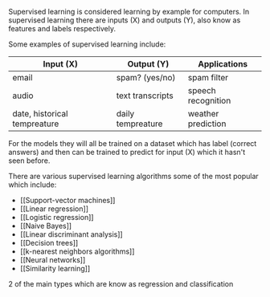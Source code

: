 Supervised learning is considered learning by example for computers. In supervised learning there are inputs (X) and outputs (Y), also know as features and labels respectively.

Some examples of supervised learning include:

| Input (X)                    | Output (Y)        | Applications       |
| ---------------------------- | ----------------- | ------------------ |
| email                        | spam? (yes/no)    | spam filter        |
| audio                        | text transcripts  | speech recognition |
| date, historical tempreature | daily tempreature | weather prediction |

For the models they will all be trained on a dataset which has label (correct answers) and then can be trained to predict for input (X) which it hasn't seen before. 

There are various supervised learning algorithms some of the most popular which include:

- [[Support-vector machines]]
- [[Linear regression]]
- [[Logistic regression]]
- [[Naive Bayes]]
- [[Linear discriminant analysis]]
- [[Decision trees]]
- [[k-nearest neighbors algorithms]]
- [[Neural networks]]
- [[Similarity learning]]

2 of the main types which are know as regression and classification 